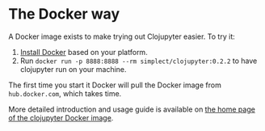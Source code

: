 # The Docker way

A Docker image  exists to make trying out Clojupyter easier.  To try it:

1. [Install Docker](https://docs.docker.com/engine/installation/) based on your platform.
2. Run `docker run -p 8888:8888 --rm simplect/clojupyter:0.2.2` to have clojupyter
   run on your machine.

The first time you start it Docker will pull the Docker image from `hub.docker.com`, which takes time.

More detailed introduction and usage guide is available on
[the home page of the clojupyter Docker image](https://github.com/klausharbo/clojupyter-docker).

